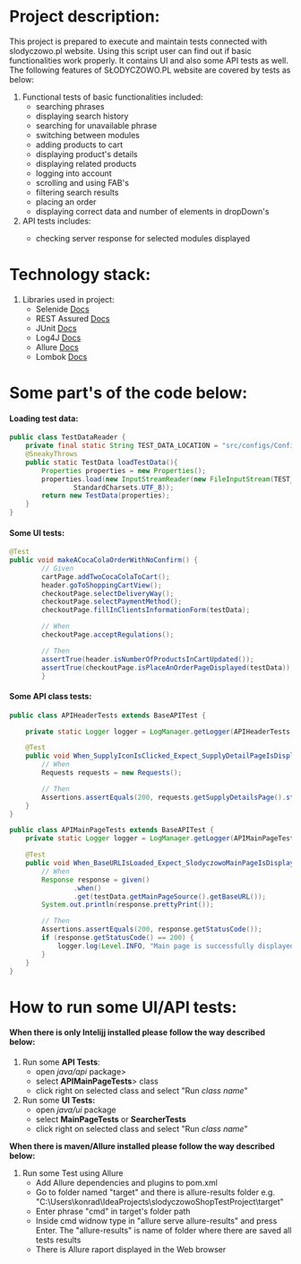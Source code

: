 # Project description:

This project is prepared to execute and maintain tests connected with slodyczowo.pl website. Using this script user can find
out if basic functionalities work properly. It contains UI and also some API tests as well. The following features of
SŁODYCZOWO.PL website are covered by tests as below:
<ol>
<li>Functional tests of basic functionalities included:
<ul>
<li>searching phrases</li>
<li>displaying search history</li>
<li>searching for unavailable phrase</li>
<li>switching between modules</li>
<li>adding products to cart</li>
<li>displaying product's details</li>
<li>displaying related products</li>
<li>logging into account</li>
<li>scrolling and using FAB's</li>
<li>filtering search results</li>
<li>placing an order</li>
<li>displaying correct data and number of elements in dropDown's</li>
</ul>
</li>
<li>API tests includes:</li>
<ul>
<li>checking server response for selected modules displayed</li>
</ul>
</ol>

# Technology stack:
<ol>
<li>Libraries used in project:
<ul>
<li>Selenide <a href="https://selenide.org/documentation.html">Docs</a></li>
<li>REST Assured <a href="https://www.google.pl/search?q=restassured+documentation&source=hp&ei=8kOwZMGEKsiJ9u8Pk56JgA4&iflsig=AD69kcEAAAAAZLBSAteCy5GVHsXjf_O0czhhAvCxlyrc&oq=restassured+docu&gs_lcp=Cgdnd3Mtd2l6EAMYADIFCAAQgAQyBggAEBYQHjIGCAAQFhAeOgsIABCABBCxAxCDAToLCC4QgAQQsQMQgwE6EQguEIAEELEDEIMBEMcBENEDOgsILhCABBDHARCvAToICC4QgAQQsQM6BQguEIAEOhEILhCABBCxAxCDARDHARCvAToICAAQgAQQsQM6DgguEIAEEMkDEMcBEK8BOgQIABAeOgoIABAWEB4QDxAKUABY3xtgiSVoAHAAeACAAXaIAdYJkgEEMTUuMZgBAKABAQ&sclient=gws-wiz">Docs</a></li>
<li>JUnit <a href="https://junit.org/junit4/javadoc/latest/overview-summary.html">Docs</a></li>
<li>Log4J <a href="https://logging.apache.org/log4j/2.x/javadoc.html">Docs</a></li>
<li>Allure <a href="https://docs.qameta.io/allure/">Docs</a></li>
<li>Lombok <a href="http://anthonywhitford.com/lombok.maven/lombok-maven-plugin/plugin-info.html">Docs</a></li>
</ul>
</ol>

# Some part's of the code below:

#### Loading test data:


```java
public class TestDataReader {
    private final static String TEST_DATA_LOCATION = "src/configs/Configuration.properties";
    @SneakyThrows
    public static TestData loadTestData(){
        Properties properties = new Properties();
        properties.load(new InputStreamReader(new FileInputStream(TEST_DATA_LOCATION),
                StandardCharsets.UTF_8));
        return new TestData(properties);
    }
}
```

#### Some UI tests:

```java
@Test
public void makeACocaColaOrderWithNoConfirm() {
        // Given
        cartPage.addTwoCocaColaToCart();
        header.goToShoppingCartView();
        checkoutPage.selectDeliveryWay();
        checkoutPage.selectPaymentMethod();
        checkoutPage.fillInClientsInformationForm(testData);

        // When
        checkoutPage.acceptRegulations();

        // Then
        assertTrue(header.isNumberOfProductsInCartUpdated());
        assertTrue(checkoutPage.isPlaceAnOrderPageDisplayed(testData));
        }
```

#### Some API class tests:
```java
public class APIHeaderTests extends BaseAPITest {

    private static Logger logger = LogManager.getLogger(APIHeaderTests.class);

    @Test
    public void When_SupplyIconIsClicked_Expect_SupplyDetailPageIsDisplayed() {
        // When
        Requests requests = new Requests();

        // Then
        Assertions.assertEquals(200, requests.getSupplyDetailsPage().statusCode());
    }
}
```
```java
public class APIMainPageTests extends BaseAPITest {
    private static Logger logger = LogManager.getLogger(APIMainPageTests.class);

    @Test
    public void When_BaseURLIsLoaded_Expect_SlodyczowoMainPageIsDisplayed() {
        // When
        Response response = given()
                .when()
                .get(testData.getMainPageSource().getBaseURL());
        System.out.println(response.prettyPrint());

        // Then
        Assertions.assertEquals(200, response.getStatusCode());
        if (response.getStatusCode() == 200) {
            logger.log(Level.INFO, "Main page is successfully displayed");
        }
    }
}
```

# How to run some UI/API tests:


#### When there is only Intelijj installed please follow the way described below:
<ol>
<li>Run some <strong>API Tests</strong>:
<ul>
<li>open <em>java/api</em> package></li>
<li>select <strong>APIMainPageTests</strong>> class</li>
<li>click right on selected class and select "Run <em>class name</em>" </li>
</ul>
</li>
<li>Run some <strong>UI Tests:</strong>
<ul>
<li>open <em>java/ui</em> package</li>
<li>select <strong>MainPageTests</strong> or <strong>SearcherTests</strong></li>
<li>click right on selected class and select "Run <em>class name</em>" </li>
</ul>
</li>
</ol>
<strong>When there is maven/Allure installed please follow the way described below:</strong>
<ol>
<li>Run some Test using Allure
<ul>
<li>Add Allure dependencies and plugins to pom.xml</li>
<li>Go to folder named "target" and there is allure-results folder e.g. "C:\Users\konrad\IdeaProjects\slodyczowoShopTestProject\target"</li>
<li>Enter phrase "cmd" in target's folder path</li>
<li>Inside cmd widnow type in "allure serve allure-results" and press Enter. The "allure-results" is name of folder where there are saved all tests results</li>
<li>There is Allure raport displayed in the Web browser</li>
</ul>
</li>
</ol>